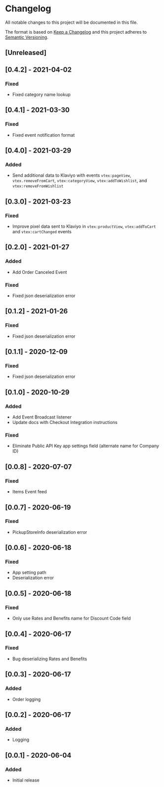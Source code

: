 # Changelog

All notable changes to this project will be documented in this file.

The format is based on [Keep a Changelog](http://keepachangelog.com/en/1.0.0/)
and this project adheres to [Semantic Versioning](http://semver.org/spec/v2.0.0.html).

## [Unreleased]

## [0.4.2] - 2021-04-02

### Fixed

- Fixed category name lookup

## [0.4.1] - 2021-03-30

### Fixed

- Fixed event notification format

## [0.4.0] - 2021-03-29

### Added

- Send additional data to Klaviyo with events `vtex:pageView`, `vtex.removeFromCart`, `vtex:categoryView`, `vtex:addToWishlist`, and `vtex:removeFromWishlist`

## [0.3.0] - 2021-03-23

### Fixed

- Improve pixel data sent to Klaviyo in `vtex:productView`, `vtex:addToCart` and `vtex:cartChanged` events

## [0.2.0] - 2021-01-27

### Added

- Add Order Canceled Event

### Fixed

- Fixed json deserialization error

## [0.1.2] - 2021-01-26

### Fixed

- Fixed json deserialization error

## [0.1.1] - 2020-12-09

### Fixed

- Fixed json deserialization error

## [0.1.0] - 2020-10-29

### Added

- Add Event Broadcast listener
- Update docs with Checkout Integration instructions

### Fixed

- Eliminate Public API Key app settings field (alternate name for Company ID)

## [0.0.8] - 2020-07-07

### Fixed

- Items Event feed

## [0.0.7] - 2020-06-19

### Fixed

- PickupStoreInfo deserialization error

## [0.0.6] - 2020-06-18

### Fixed

- App setting path
- Deserialization error

## [0.0.5] - 2020-06-18

### Fixed

- Only use Rates and Benefits name for Discount Code field

## [0.0.4] - 2020-06-17

### Fixed

- Bug deserializing Rates and Benefits

## [0.0.3] - 2020-06-17

### Added

- Order logging

## [0.0.2] - 2020-06-17

### Added

- Logging

## [0.0.1] - 2020-06-04

### Added

- Initial release
